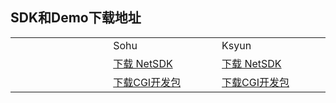 ## SDK和Demo下载地址

<table>
<tr><td style="width:200px;"> </td><td style="width:200px;">Sohu</td><td style="width:200px;">Ksyun</td></tr>
<tr><td></td><td><a href="https://pan.sohu.net/f/MTY4MzQsaGR1a20.htm">下载 NetSDK</a> </td><td><a href="https://kss.ksyun.com/xmcfs/sdk/NETSDK(20170418).zip">下载 NetSDK</a>
</td></tr>
<tr><td></td><td><a href="https://pan.sohu.net/s/ODU5OTEsdXF4eGg.htm">下载CGI开发包</a></td><td><a href="https://kss.ksyun.com/xmcfs/sdk/CGI_demo.zip">下载CGI开发包</a></td></tr>
</table>
